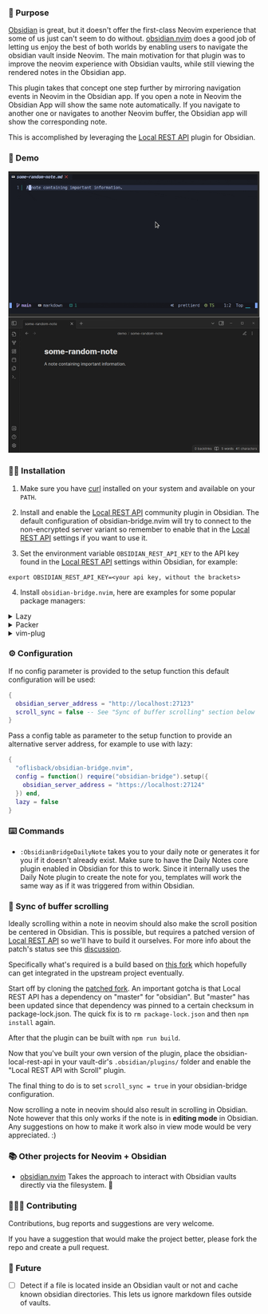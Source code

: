 ### :lotus_position: Purpose

[Obsidian](https://obsidian.md/) is great, but it doesn't offer the first-class Neovim experience that some of us just can't seem to do without. [obsidian.nvim](https://github.com/epwalsh/obsidian.nvim) does a good job of letting us enjoy the best of both worlds by enabling users to navigate the obsidian vault inside Neovim. The main motivation for that plugin was to improve the neovim experience with Obsidian vaults, while still viewing the rendered notes in the Obsidian app.

This plugin takes that concept one step further by mirroring navigation events in Neovim in the Obsidian app. If you open a note in Neovim the Obsidian App will show the same note automatically. If you navigate to another one or navigates to another Neovim buffer, the Obsidian app will show the corresponding note.

This is accomplished by leveraging the [Local REST API](https://github.com/coddingtonbear/obsidian-local-rest-api) plugin for Obsidian.

### :movie_camera: Demo

![demo](assets/obsidian-bridge.gif?raw=true)

### :mechanic: Installation

1. Make sure you have [curl](https://curl.se/) installed on your system and available on your `PATH`.

2. Install and enable the [Local REST API](https://github.com/coddingtonbear/obsidian-local-rest-api) community plugin in Obsidian. The default configuration of obsidian-bridge.nvim will try to connect to the non-encrypted server variant so remember to enable that in the [Local REST API](https://github.com/coddingtonbear/obsidian-local-rest-api) settings if you want to use it.

3. Set the environment variable `OBSIDIAN_REST_API_KEY` to the API key found in the [Local REST API](https://github.com/coddingtonbear/obsidian-local-rest-api) settings within Obsidian, for example:

```
export OBSIDIAN_REST_API_KEY=<your api key, without the brackets>
```

4. Install `obsidian-bridge.nvim`, here are examples for some popular package managers:

<details>
  <summary>Lazy</summary>

```lua
{
  "oflisback/obsidian-bridge.nvim",
  config = function() require("obsidian-bridge").setup() end,
  lazy = false
}
```

</details>

<details>
  <summary>Packer</summary>

```lua
require('packer').startup(function()
    use {
      'oflisback/obsidian-bridge.nvim',
      config = function() require('obsidian-bridge').setup() end
    }
end)
```
</details>

<details>
  <summary>vim-plug</summary>

```vim
Plug 'oflisback/obsidian-bridge.nvim'
```

</details>

### :gear: Configuration

If no config parameter is provided to the setup function this default configuration will be used:

```lua
{
  obsidian_server_address = "http://localhost:27123"
  scroll_sync = false -- See "Sync of buffer scrolling" section below
}
```

Pass a config table as parameter to the setup function to provide an alternative server address, for example to use with lazy:

```lua
{
  "oflisback/obsidian-bridge.nvim",
  config = function() require("obsidian-bridge").setup({
    obsidian_server_address = "https://localhost:27124"
  }) end,
  lazy = false
}
```

### :keyboard: Commands

 * `:ObsidianBridgeDailyNote` takes you to your daily note or generates it for you if it doesn't already exist. Make sure to have the Daily Notes core plugin enabled in Obsidian for this to work. Since it internally uses the Daily Note plugin to create the note for you, templates will work the same way as if it was triggered from within Obsidian.

### :scroll: Sync of buffer scrolling

Ideally scrolling within a note in neovim should also make the scroll position be centered in Obsidian. This is possible, but requires a patched version of [Local REST API](https://github.com/coddingtonbear/obsidian-local-rest-api) so we'll have to build it ourselves. For more info about the patch's status see this [discussion](https://github.com/coddingtonbear/obsidian-local-rest-api/discussions/75).

Specifically what's required is a build based on [this fork](https://github.com/coddingtonbear/obsidian-local-rest-api/compare/main...oflisback:obsidian-local-rest-api:main) which hopefully can get integrated in the upstream project eventually.

Start off by cloning the [patched fork](https://github.com/oflisback/obsidian-local-rest-api). An important gotcha is that Local REST API has a dependency on "master" for "obsidian". But "master" has been updated since that dependency was pinned to a certain checksum in package-lock.json. The quick fix is to `rm package-lock.json` and then `npm install` again.

After that the plugin can be built with `npm run build`.

Now that you've built your own version of the plugin, place the obsidian-local-rest-api in your vault-dir's `.obsidian/plugins/` folder and enable the "Local REST API with Scroll" plugin.

The final thing to do is to set `scroll_sync = true` in your obsidian-bridge configuration.

Now scrolling a note in neovim should also result in scrolling in Obsidian. Note however that this only works if the note is in <b>editing mode</b> in Obsidian. Any suggestions on how to make it work also in view mode would be very appreciated. :)

### :books: Other projects for Neovim + Obsidian

* [obsidian.nvim](https://github.com/epwalsh/obsidian.nvim) Takes the approach to interact with Obsidian vaults directly via the filesystem. :brain:

### :people_holding_hands: Contributing

Contributions, bug reports and suggestions are very welcome.

If you have a suggestion that would make the project better, please fork the repo and create a pull request.

### :crystal_ball: Future

- [ ] Detect if a file is located inside an Obsidian vault or not and cache known obsidian directories. This lets us ignore markdown files outside of vaults.
